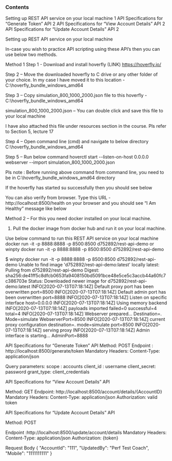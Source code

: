 ### Contents
Setting up REST API service on your local machine	1
API Specifications for “Generate Token” API	2
API Specifications for “View Account Details” API	2
API Specifications for “Update Account Details” API	2


Setting up REST API service on your local machine

In-case you wish to practice API scripting using these API’s then you can use below two methods.

Method 1
Step 1 - Download and install hoverfly (LINK)
https://hoverfly.io/

Step 2 – Move the downloaded hoverfly to C drive or any other folder of your choice. In my case I have moved it to this location - C:\hoverfly_bundle_windows_amd64

 

Step 3 – Copy simulation_800_1000_2000.json file to this hoverfly -C:\hoverfly_bundle_windows_amd64

simulation_800_1000_2000.json – You can double click and save this file to your local machine
 

I have also attached this file under resources section in the course. Pls refer to Section 5, lecture 17







Step 4 – Open command line (cmd) and navigate to below directory
C:\hoverfly_bundle_windows_amd64
 


Step 5 – Run below command
hoverctl start --listen-on-host 0.0.0.0 webserver --import simulation_800_1000_2000.json

Pls note : Before running above command from command line, you need to be in C:\hoverfly_bundle_windows_amd64 directory

If the hoverfly has started su successfully then you should see below
 


You can also verify from browser. Type this URL - http://localhost:8500/health
on your browser and you should see “I Am Healthy” message like below
 


Method 2 – For this you need docker installed on your local machine.

1.	Pull the docker image from docker hub and run it on your local machine.

Use below command to run this REST API service on your local machine
docker run -it -p 8888:8888 -p 8500:8500 d752892/rest-api-demo
or
winpty docker run -it -p 8888:8888 -p 8500:8500 d752892/rest-api-demo


$ winpty docker run -it -p 8888:8888 -p 8500:8500 d752892/rest-api-demo
Unable to find image 'd752892/rest-api-demo:latest' locally
latest: Pulling from d752892/rest-api-demo
Digest: sha256:de41ff5c8dfcb0653fa9408150bd5091bce48e5ce5c3accb44a60fc7c386703e
Status: Downloaded newer image for d752892/rest-api-demo:latest
INFO[2020-07-13T07:18:14Z] Default proxy port has been overwritten       port=8500
INFO[2020-07-13T07:18:14Z] Default admin port has been overwritten       port=8888
INFO[2020-07-13T07:18:14Z] Listen on specific interface                  host=0.0.0.0
INFO[2020-07-13T07:18:14Z] Using memory backend
INFO[2020-07-13T07:18:14Z] payloads imported                             failed=0 successful=4 total=4
INFO[2020-07-13T07:18:14Z] Webserver prepared...                         Destination=. Mode=simulate WebserverPort=8500
INFO[2020-07-13T07:18:14Z] current proxy configuration                   destination=. mode=simulate port=8500
INFO[2020-07-13T07:18:14Z] serving proxy
INFO[2020-07-13T07:18:14Z] Admin interface is starting...                AdminPort=8888




API Specifications for “Generate Token” API
Method: POST
Endpoint : http://localhost:8500/generate/token
Mandatory Headers:
Content-Type: application/json
 
Query parameters:
scope : accounts
client_id : username
client_secret: password 
grant_type: client_credentials



API Specifications for “View Account Details” API

Method: GET
Endpoint: http://localhost:8500/account/details/{AccountID}
Mandatory Headers:
Content-Type: application/json
Authorization: valid token


API Specifications for “Update Account Details” API

Method: POST
 
Endpoint :http://localhost:8500/update/account/details
Mandatory Headers:
Content-Type: application/json
Authorization: {token}
 
Request Body
{
	"AccountId": "111",
	"UpdatedBy": "Perf Test Coach",
	"Mobile": "1111111111"
}
 


